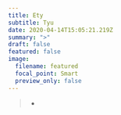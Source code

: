 ```yaml
---
title: Ety
subtitle: Tyu
date: 2020-04-14T15:05:21.219Z
summary: ">"
draft: false
featured: false
image:
  filename: featured
  focal_point: Smart
  preview_only: false
---
```

> *